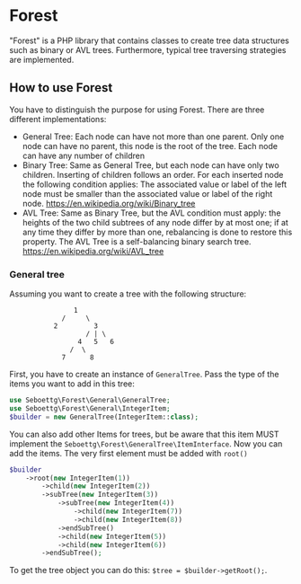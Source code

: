 # Forest

"Forest" is a PHP library that contains classes to create tree data structures such as binary or AVL trees. Furthermore, typical tree traversing strategies are implemented.

## How to use Forest

You have to distinguish the purpose for using Forest. There are three different implementations: 
* General Tree: Each node can have not more than one parent. Only one node can have no parent, this node is the root of the tree. Each node can have any number of children 
* Binary Tree: Same as General Tree, but each node can have only two children. Inserting of children follows an order. For each inserted node the following condition applies: The associated value or label of the left node must be smaller than the associated value or label of the right node. https://en.wikipedia.org/wiki/Binary_tree
* AVL Tree: Same as Binary Tree, but the AVL condition must apply:  the heights of the two child subtrees of any node differ by at most one; if at any time they differ by more than one, rebalancing is done to restore this property. The AVL Tree is a self-balancing binary search tree. https://en.wikipedia.org/wiki/AVL_tree


### General tree

Assuming you want to create a tree with the following structure:
```
                1
             /     \
           2         3
                   / | \
                 4   5   6
               /  \
             7      8
```

First, you have to create an instance of `GeneralTree`. Pass the type of the items you want to add in this tree:

```php
use Seboettg\Forest\General\GeneralTree;
use Seboettg\Forest\General\IntegerItem;
$builder = new GeneralTree(IntegerItem::class);
```

You can also add other Items for trees, but be aware that this item MUST implement the `Seboettg\Forest\GeneralTree\ItemInterface`.
Now you can add the items. The very first element must be added with `root()` 

```php
$builder
    ->root(new IntegerItem(1))
        ->child(new IntegerItem(2))
        ->subTree(new IntegerItem(3))
            ->subTree(new IntegerItem(4))
                ->child(new IntegerItem(7))
                ->child(new IntegerItem(8))
            ->endSubTree()
            ->child(new IntegerItem(5))
            ->child(new IntegerItem(6))
        ->endSubTree();
```

To get the tree object you can do this: `$tree = $builder->getRoot();`.

